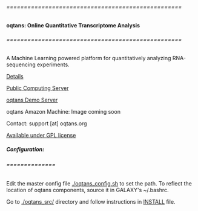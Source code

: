 ###### ==================================================
#### oqtans: Online Quantitative Transcriptome Analysis
###### ==================================================
A Machine Learning powered platform for quantitatively analyzing RNA-sequencing experiments.

[Details](http://oqtans.org)

[Public Computing Server](http://galaxy.cbio.mskcc.org) 

[oqtans Demo Server](http://cloud.oqtans.org) 

oqtans Amazon Machine: Image coming soon

Contact: support [at] oqtans.org

[Available under GPL license](http://www.gnu.org/copyleft/gpl.html)

##### Configuration:
###### ==============
    
Edit the master config file [./oqtans\_config.sh](https://github.com/ratschlab/oqtans/blob/master/oqtans_config.sh) 
to set the path. To reflect the location of oqtans components, source it in GALAXY's ~/.bashrc.

Go to [./oqtans\_src/](https://github.com/ratschlab/oqtans_src)  directory and follow instructions in [INSTALL](https://github.com/ratschlab/oqtans_src/blob/master/INSTALL) file.
